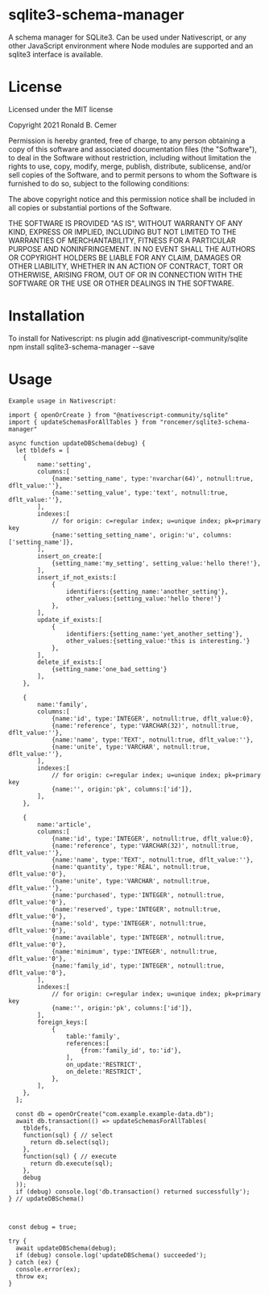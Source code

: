 # sqlite3-schema-manager

A schema manager for SQLite3.  Can be used under Nativescript, or any other JavaScript environment where Node modules are supported and an sqlite3 interface is available.

# License

Licensed under the MIT license

Copyright 2021 Ronald B. Cemer

Permission is hereby granted, free of charge, to any person obtaining a copy of this software and associated documentation files (the "Software"), to deal in the Software without restriction, including without limitation the rights to use, copy, modify, merge, publish, distribute, sublicense, and/or sell copies of the Software, and to permit persons to whom the Software is furnished to do so, subject to the following conditions:

The above copyright notice and this permission notice shall be included in all copies or substantial portions of the Software.

THE SOFTWARE IS PROVIDED "AS IS", WITHOUT WARRANTY OF ANY KIND, EXPRESS OR IMPLIED, INCLUDING BUT NOT LIMITED TO THE WARRANTIES OF MERCHANTABILITY, FITNESS FOR A PARTICULAR PURPOSE AND NONINFRINGEMENT. IN NO EVENT SHALL THE AUTHORS OR COPYRIGHT HOLDERS BE LIABLE FOR ANY CLAIM, DAMAGES OR OTHER LIABILITY, WHETHER IN AN ACTION OF CONTRACT, TORT OR OTHERWISE, ARISING FROM, OUT OF OR IN CONNECTION WITH THE SOFTWARE OR THE USE OR OTHER DEALINGS IN THE SOFTWARE.

# Installation

To install for Nativescript:
  ns plugin add @nativescript-community/sqlite
  npm install sqlite3-schema-manager --save


# Usage

```
Example usage in Nativescript:

import { openOrCreate } from "@nativescript-community/sqlite"
import { updateSchemasForAllTables } from "roncemer/sqlite3-schema-manager"

async function updateDBSchema(debug) {
  let tbldefs = [
    {
        name:'setting',
        columns:[
            {name:'setting_name', type:'nvarchar(64)', notnull:true, dflt_value:''},
            {name:'setting_value', type:'text', notnull:true, dflt_value:''},
        ],
        indexes:[
            // for origin: c=regular index; u=unique index; pk=primary key
            {name:'setting_setting_name', origin:'u', columns:['setting_name']},
        ],
        insert_on_create:[
            {setting_name:'my_setting', setting_value:'hello there!'},
        ],
        insert_if_not_exists:[
            {
                identifiers:{setting_name:'another_setting'},
                other_values:{setting_value:'hello there!'}
            },
        ],
        update_if_exists:[
            {
                identifiers:{setting_name:'yet_another_setting'},
                other_values:{setting_value:'this is interesting.'}
            },
        ],
        delete_if_exists:[
            {setting_name:'one_bad_setting'}
        ],
    },

    {
        name:'family',
        columns:[
            {name:'id', type:'INTEGER', notnull:true, dflt_value:0},
            {name:'reference', type:'VARCHAR(32)', notnull:true, dflt_value:''},
            {name:'name', type:'TEXT', notnull:true, dflt_value:''},
            {name:'unite', type:'VARCHAR', notnull:true, dflt_value:''},
        ],
        indexes:[
            // for origin: c=regular index; u=unique index; pk=primary key
            {name:'', origin:'pk', columns:['id']},
        ],
    },

    {
        name:'article',
        columns:[
            {name:'id', type:'INTEGER', notnull:true, dflt_value:0},
            {name:'reference', type:'VARCHAR(32)', notnull:true, dflt_value:''},
            {name:'name', type:'TEXT', notnull:true, dflt_value:''},
            {name:'quantity', type:'REAL', notnull:true, dflt_value:'0'},
            {name:'unite', type:'VARCHAR', notnull:true, dflt_value:''},
            {name:'purchased', type:'INTEGER', notnull:true, dflt_value:'0'},
            {name:'reserved', type:'INTEGER', notnull:true, dflt_value:'0'},
            {name:'sold', type:'INTEGER', notnull:true, dflt_value:'0'},
            {name:'available', type:'INTEGER', notnull:true, dflt_value:'0'},
            {name:'minimum', type:'INTEGER', notnull:true, dflt_value:'0'},
            {name:'family_id', type:'INTEGER', notnull:true, dflt_value:'0'},
        ],
        indexes:[
            // for origin: c=regular index; u=unique index; pk=primary key
            {name:'', origin:'pk', columns:['id']},
        ],
        foreign_keys:[
            {
                table:'family',
                references:[
                    {from:'family_id', to:'id'},
                ],
                on_update:'RESTRICT',
                on_delete:'RESTRICT',
            },
        ],
    },
  ];

  const db = openOrCreate("com.example.example-data.db");
  await db.transaction(() => updateSchemasForAllTables(
    tbldefs,
    function(sql) { // select
      return db.select(sql);
    },
    function(sql) { // execute
      return db.execute(sql);
    },
    debug
  ));
  if (debug) console.log('db.transaction() returned successfully');
} // updateDBSchema()



const debug = true;

try {
  await updateDBSchema(debug);
  if (debug) console.log('updateDBSchema() succeeded');
} catch (ex) {
  console.error(ex);
  throw ex;
}
```
